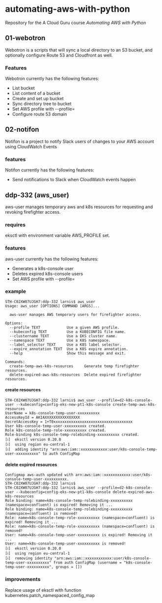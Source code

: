 # automating-aws-with-python

Repository for the A Cloud Guru course *Automating AWS with Python*

## 01-webotron

Webotron is a scripts that will sync a local directory
to an S3 bucket, and optionally configure Route 53
and Cloudfront as well.

### Features

Webotron currently has the following features:

- List bucket
- List content of a bucket
- Create and set up bucket
- Sync directory tree to bucket
- Set AWS profile with --profile=<profileName>
- Configure route 53 domain


## 02-notifon

Notifon is a project to notify Slack users of changes to your AWS account
using CloudWatch Events

### features

Notifon currently has the following features:

- Send notifications to Slack when CloudWatch events happen


## ddp-332 (aws_user)

aws-user manages temporary aws and k8s resources for requesting and revoking firefighter access.

### requires

eksctl with environment variable AWS_PROFILE set.

### features

aws-user currently has the following features:
- Generates a k8s-console user
- Deletes expired k8s-console users
- Set AWS profile with --profile=

### example

```
STH-C02XW07UJGH7:ddp-332 larnis$ aws_user
Usage: aws_user [OPTIONS] COMMAND [ARGS]...

  aws-user manages AWS temporary users for firefighter access.

Options:
  --profile TEXT            Use a given AWS profile.
  --kubeconfig TEXT         Use a KUBECONFIG file name.
  --clustername TEXT        Use a EKS cluster name.
  --namespace TEXT          Use a K8S namespace.
  --label_selector TEXT     Use a K8S label selector.
  --expire_annotation TEXT  Use a K8S expire annotation.
  --help                    Show this message and exit.

Commands:
  create-temp-aws-k8s-resources     Generate temp firefighter resources.
  delete-expired-aws-k8s-resources  Delete expired firefighter resources.
```

#### create resources

```
STH-C02XW07UJGH7:ddp-332 larnis$ aws_user --profile=d2-k8s-console-user --kubeconfig=config-eks-new-pt1-k8s-console create-temp-aws-k8s-resources
UserName = k8s-console-temp-user-xxxxxxxxxx
AccessKeyId = AKIAXXXXXXXXXXXXXXXX
SecretAccessKey = 1+T0xxxxxxxxxxxxxxxxxxxxxxxxxxxxxxxxxxxx
User k8s-console-temp-user-xxxxxxxxxx created.
Role k8s-console-temp-role-xxxxxxxxxx created.
Role-binding k8s-console-temp-rolebinding-xxxxxxxxxx created.
[ℹ]  eksctl version 0.20.0
[ℹ]  using region eu-central-1
[ℹ]  adding identity "arn:aws:iam::xxxxxxxxxxxx:user/k8s-console-temp-user-xxxxxxxxxx" to auth ConfigMap
```

#### delete expired resources

```
Configmap aws-auth updated with arn:aws:iam::xxxxxxxxxxxx:user/k8s-console-temp-user-xxxxxxxxxx.
STH-C02XW07UJGH7:ddp-332 larnis$
STH-C02XW07UJGH7:ddp-332 larnis$ aws_user --profile=d2-k8s-console-user --kubeconfig=config-eks-new-pt1-k8s-console delete-expired-aws-k8s-resources
Role binding: name=k8s-console-temp-rolebinding-xxxxxxxxxx (namespace=confluent) is expired! Removing it ...
Role binding: name=k8s-console-temp-rolebinding-xxxxxxxxxx (namespace=confluent) is removed!
Role: name=k8s-console-temp-role-xxxxxxxxxx (namespace=confluent) is expired! Removing it ...
Role: name=k8s-console-temp-role-xxxxxxxxxx (namespace=confluent) is removed!
User: name=k8s-console-temp-user-xxxxxxxxxx is expired! Removing it ...
User: name=k8s-console-temp-user-xxxxxxxxxx is removed!
[ℹ]  eksctl version 0.20.0
[ℹ]  using region eu-central-1
[ℹ]  removing identity "arn:aws:iam::xxxxxxxxxxxx:user/k8s-console-temp-user-xxxxxxxxxx" from auth ConfigMap (username = "k8s-console-temp-user-xxxxxxxxxx", groups = [])
```

### improvements

Replace usage of eksctl with function kubernetes.patch_namespaced_config_map
